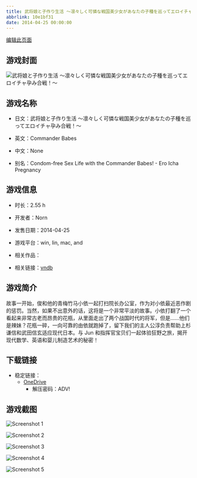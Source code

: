 ```yaml
---
title: 武将娘と子作り生活 ～凛々しく可憐な戦国美少女があなたの子種を巡ってエロイチャ孕み合戦！～
abbrlink: 10e1bf31
date: 2014-04-25 00:00:00
---
```

[编辑此页面](https://github.com/ACG-3/ADV3-source/blob/main/source/_posts/games/%E6%AD%A6%E5%B0%86%E5%A8%98%E3%81%A8%E5%AD%90%E4%BD%9C%E3%82%8A%E7%94%9F%E6%B4%BB%20%EF%BD%9E%E5%87%9B%E3%80%85%E3%81%97%E3%81%8F%E5%8F%AF%E6%86%90%E3%81%AA%E6%88%A6%E5%9B%BD%E7%BE%8E%E5%B0%91%E5%A5%B3%E3%81%8C%E3%81%82%E3%81%AA%E3%81%9F%E3%81%AE%E5%AD%90%E7%A8%AE%E3%82%92%E5%B7%A1%E3%81%A3%E3%81%A6%E3%82%A8%E3%83%AD%E3%82%A4%E3%83%81%E3%83%A3%E5%AD%95%E3%81%BF%E5%90%88%E6%88%A6%EF%BC%81%EF%BD%9E.md)

## 游戏封面

![武将娘と子作り生活 ～凛々しく可憐な戦国美少女があなたの子種を巡ってエロイチャ孕み合戦！～](https://pan.timero.xyz/onedrive/img_lib_001/%E6%AD%A6%E5%B0%86%E5%A8%98%E3%81%A8%E5%AD%90%E4%BD%9C%E3%82%8A%E7%94%9F%E6%B4%BB%20%EF%BD%9E%E5%87%9B%E3%80%85%E3%81%97%E3%81%8F%E5%8F%AF%E6%86%90%E3%81%AA%E6%88%A6%E5%9B%BD%E7%BE%8E%E5%B0%91%E5%A5%B3%E3%81%8C%E3%81%82%E3%81%AA%E3%81%9F%E3%81%AE%E5%AD%90%E7%A8%AE%E3%82%92%E5%B7%A1%E3%81%A3%E3%81%A6%E3%82%A8%E3%83%AD%E3%82%A4%E3%83%81%E3%83%A3%E5%AD%95%E3%81%BF%E5%90%88%E6%88%A6%EF%BC%81%EF%BD%9E_cover.avif)


## 游戏名称

- 日文：武将娘と子作り生活 ～凛々しく可憐な戦国美少女があなたの子種を巡ってエロイチャ孕み合戦！～
- 英文：Commander Babes
- 中文：None

- 别名：Condom-free Sex Life with the Commander Babes! - Ero Icha Pregnancy


## 游戏信息

- 时长：2.55 h
- 开发者：Norn
- 发售日期：2014-04-25
- 游戏平台：win, lin, mac, and
- 相关作品：

- 相关链接：[vndb](https://vndb.org/v15019)


## 游戏简介

故事一开始，俊和他的青梅竹马小依一起打扫院长办公室，作为对小依最近恶作剧的惩罚。当然，如果不出意外的话，这将是一个非常平淡的故事。小依打翻了一个看起来非常古老而昂贵的花瓶，从里面走出了两个战国时代的将军，但是......他们是辣妹？花瓶一碎，一向可靠的由依就跑掉了，留下我们的主人公淳负责帮助上杉谦信和武田信玄适应现代日本。与 Jun 和指挥官宝贝们一起体验狂野之旅，揭开现代数学、英语和婴儿制造艺术的秘密！




## 下载链接

- 稳定链接：
    - [OneDrive](https://pan.timero.xyz/onedrive/adv_lib_001/%E6%AD%A6%E5%B0%86%E5%A8%98%E3%81%A8%E5%AD%90%E4%BD%9C%E3%82%8A%E7%94%9F%E6%B4%BB%20%EF%BD%9E%E5%87%9B%E3%80%85%E3%81%97%E3%81%8F%E5%8F%AF%E6%86%90%E3%81%AA%E6%88%A6%E5%9B%BD%E7%BE%8E%E5%B0%91%E5%A5%B3%E3%81%8C%E3%81%82%E3%81%AA%E3%81%9F%E3%81%AE%E5%AD%90%E7%A8%AE%E3%82%92%E5%B7%A1%E3%81%A3%E3%81%A6%E3%82%A8%E3%83%AD%E3%82%A4%E3%83%81%E3%83%A3%E5%AD%95%E3%81%BF%E5%90%88%E6%88%A6%EF%BC%81%EF%BD%9E)
        - 解压密码：ADV!



## 游戏截图


![Screenshot 1](https://pan.timero.xyz/onedrive/img_lib_001/%E6%AD%A6%E5%B0%86%E5%A8%98%E3%81%A8%E5%AD%90%E4%BD%9C%E3%82%8A%E7%94%9F%E6%B4%BB%20%EF%BD%9E%E5%87%9B%E3%80%85%E3%81%97%E3%81%8F%E5%8F%AF%E6%86%90%E3%81%AA%E6%88%A6%E5%9B%BD%E7%BE%8E%E5%B0%91%E5%A5%B3%E3%81%8C%E3%81%82%E3%81%AA%E3%81%9F%E3%81%AE%E5%AD%90%E7%A8%AE%E3%82%92%E5%B7%A1%E3%81%A3%E3%81%A6%E3%82%A8%E3%83%AD%E3%82%A4%E3%83%81%E3%83%A3%E5%AD%95%E3%81%BF%E5%90%88%E6%88%A6%EF%BC%81%EF%BD%9E_Screenshot_1.avif)

![Screenshot 2](https://pan.timero.xyz/onedrive/img_lib_001/%E6%AD%A6%E5%B0%86%E5%A8%98%E3%81%A8%E5%AD%90%E4%BD%9C%E3%82%8A%E7%94%9F%E6%B4%BB%20%EF%BD%9E%E5%87%9B%E3%80%85%E3%81%97%E3%81%8F%E5%8F%AF%E6%86%90%E3%81%AA%E6%88%A6%E5%9B%BD%E7%BE%8E%E5%B0%91%E5%A5%B3%E3%81%8C%E3%81%82%E3%81%AA%E3%81%9F%E3%81%AE%E5%AD%90%E7%A8%AE%E3%82%92%E5%B7%A1%E3%81%A3%E3%81%A6%E3%82%A8%E3%83%AD%E3%82%A4%E3%83%81%E3%83%A3%E5%AD%95%E3%81%BF%E5%90%88%E6%88%A6%EF%BC%81%EF%BD%9E_Screenshot_2.avif)

![Screenshot 3](https://pan.timero.xyz/onedrive/img_lib_001/%E6%AD%A6%E5%B0%86%E5%A8%98%E3%81%A8%E5%AD%90%E4%BD%9C%E3%82%8A%E7%94%9F%E6%B4%BB%20%EF%BD%9E%E5%87%9B%E3%80%85%E3%81%97%E3%81%8F%E5%8F%AF%E6%86%90%E3%81%AA%E6%88%A6%E5%9B%BD%E7%BE%8E%E5%B0%91%E5%A5%B3%E3%81%8C%E3%81%82%E3%81%AA%E3%81%9F%E3%81%AE%E5%AD%90%E7%A8%AE%E3%82%92%E5%B7%A1%E3%81%A3%E3%81%A6%E3%82%A8%E3%83%AD%E3%82%A4%E3%83%81%E3%83%A3%E5%AD%95%E3%81%BF%E5%90%88%E6%88%A6%EF%BC%81%EF%BD%9E_Screenshot_3.avif)

![Screenshot 4](https://pan.timero.xyz/onedrive/img_lib_001/%E6%AD%A6%E5%B0%86%E5%A8%98%E3%81%A8%E5%AD%90%E4%BD%9C%E3%82%8A%E7%94%9F%E6%B4%BB%20%EF%BD%9E%E5%87%9B%E3%80%85%E3%81%97%E3%81%8F%E5%8F%AF%E6%86%90%E3%81%AA%E6%88%A6%E5%9B%BD%E7%BE%8E%E5%B0%91%E5%A5%B3%E3%81%8C%E3%81%82%E3%81%AA%E3%81%9F%E3%81%AE%E5%AD%90%E7%A8%AE%E3%82%92%E5%B7%A1%E3%81%A3%E3%81%A6%E3%82%A8%E3%83%AD%E3%82%A4%E3%83%81%E3%83%A3%E5%AD%95%E3%81%BF%E5%90%88%E6%88%A6%EF%BC%81%EF%BD%9E_Screenshot_4.avif)

![Screenshot 5](https://pan.timero.xyz/onedrive/img_lib_001/%E6%AD%A6%E5%B0%86%E5%A8%98%E3%81%A8%E5%AD%90%E4%BD%9C%E3%82%8A%E7%94%9F%E6%B4%BB%20%EF%BD%9E%E5%87%9B%E3%80%85%E3%81%97%E3%81%8F%E5%8F%AF%E6%86%90%E3%81%AA%E6%88%A6%E5%9B%BD%E7%BE%8E%E5%B0%91%E5%A5%B3%E3%81%8C%E3%81%82%E3%81%AA%E3%81%9F%E3%81%AE%E5%AD%90%E7%A8%AE%E3%82%92%E5%B7%A1%E3%81%A3%E3%81%A6%E3%82%A8%E3%83%AD%E3%82%A4%E3%83%81%E3%83%A3%E5%AD%95%E3%81%BF%E5%90%88%E6%88%A6%EF%BC%81%EF%BD%9E_Screenshot_5.avif)

